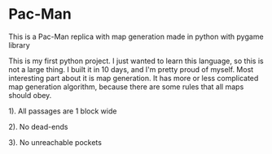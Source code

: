 # Pac-Man

This is a Pac-Man replica with map generation made in python with pygame library

This is my first python project.
I just wanted to learn this language, so this is not a large thing.
I built it in 10 days, and I'm pretty proud of myself.
Most interesting part about it is map generation.
It has more or less complicated map generation algorithm,
because there are some rules that all maps should obey.

1). All passages are 1 block wide

2). No dead-ends

3). No unreachable pockets
